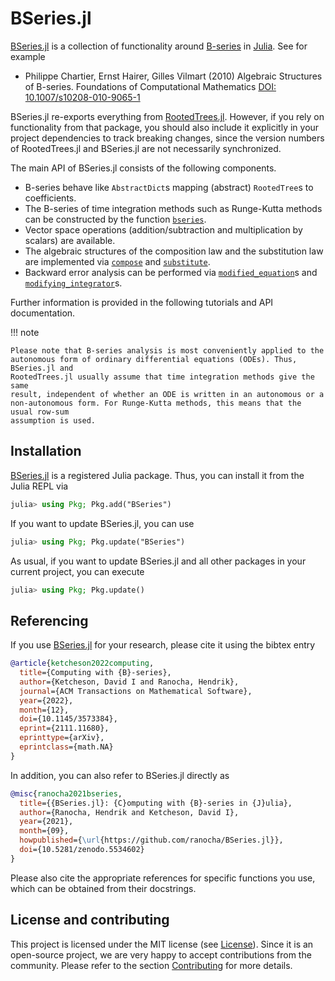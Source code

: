 # BSeries.jl

[BSeries.jl](https://github.com/ranocha/BSeries.jl)
is a collection of functionality around
[B-series](https://en.wikipedia.org/wiki/Butcher_group)
in [Julia](https://julialang.org/). See for example

- Philippe Chartier, Ernst Hairer, Gilles Vilmart (2010)
  Algebraic Structures of B-series.
  Foundations of Computational Mathematics
  [DOI: 10.1007/s10208-010-9065-1](https://doi.org/10.1007/s10208-010-9065-1)

BSeries.jl re-exports everything from
[RootedTrees.jl](https://github.com/SciML/RootedTrees.jl).
However, if you rely on functionality from that package,
you should also include it explicitly in your project dependencies
to track breaking changes, since the version numbers of RootedTrees.jl
and BSeries.jl are not necessarily synchronized.

The main API of BSeries.jl consists of the following components.

- B-series behave like `AbstractDict`s mapping
  (abstract) `RootedTree`s to coefficients.
- The B-series of time integration methods such as Runge-Kutta methods
  can be constructed by the function [`bseries`](@ref).
- Vector space operations (addition/subtraction and multiplication by scalars)
  are available.
- The algebraic structures of the composition law and the substitution law are
  implemented via [`compose`](@ref) and [`substitute`](@ref).
- Backward error analysis can be performed via
  [`modified_equation`](@ref)s and [`modifying_integrator`](@ref)s.

Further information is provided in the following tutorials and
API documentation.

!!! note

    Please note that B-series analysis is most conveniently applied to the
    autonomous form of ordinary differential equations (ODEs). Thus, BSeries.jl and
    RootedTrees.jl usually assume that time integration methods give the same
    result, independent of whether an ODE is written in an autonomous or a
    non-autonomous form. For Runge-Kutta methods, this means that the usual row-sum
    assumption is used.


## Installation

[BSeries.jl](https://github.com/ranocha/BSeries.jl)
is a registered Julia package. Thus, you can install it from the Julia REPL via
```julia
julia> using Pkg; Pkg.add("BSeries")
```

If you want to update BSeries.jl, you can use
```julia
julia> using Pkg; Pkg.update("BSeries")
```
As usual, if you want to update BSeries.jl and all other
packages in your current project, you can execute
```julia
julia> using Pkg; Pkg.update()
```


## Referencing

If you use
[BSeries.jl](https://github.com/ranocha/BSeries.jl)
for your research, please cite it using the bibtex entry
```bibtex
@article{ketcheson2022computing,
  title={Computing with {B}-series},
  author={Ketcheson, David I and Ranocha, Hendrik},
  journal={ACM Transactions on Mathematical Software},
  year={2022},
  month={12},
  doi={10.1145/3573384},
  eprint={2111.11680},
  eprinttype={arXiv},
  eprintclass={math.NA}
}
```
In addition, you can also refer to BSeries.jl directly as
```bibtex
@misc{ranocha2021bseries,
  title={{BSeries.jl}: {C}omputing with {B}-series in {J}ulia},
  author={Ranocha, Hendrik and Ketcheson, David I},
  year={2021},
  month={09},
  howpublished={\url{https://github.com/ranocha/BSeries.jl}},
  doi={10.5281/zenodo.5534602}
}
```
Please also cite the appropriate references for specific functions you use,
which can be obtained from their docstrings.


## License and contributing

This project is licensed under the MIT license (see [License](@ref)).
Since it is an open-source project, we are very happy to accept contributions
from the community. Please refer to the section [Contributing](@ref) for more
details.
